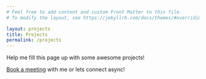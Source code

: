 ```yaml
---
# Feel free to add content and custom Front Matter to this file.
# To modify the layout, see https://jekyllrb.com/docs/themes/#overriding-theme-defaults

layout: projects
title: Projects
permalink: /projects
---
```


Help me fill this page up with some awesome projects!

[Book a meeting](https://calendar.app.google/uZEc9znTLMt53r986) with me or lets connect async!